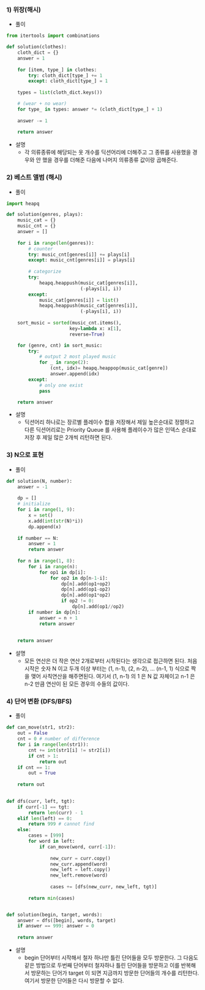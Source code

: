 
### 1) 위장(해시)
- 풀이
```python
from itertools import combinations

def solution(clothes):
    cloth_dict = {}
    answer = 1
    
    for [item, type_] in clothes:
        try: cloth_dict[type_] += 1
        except: cloth_dict[type_] = 1
    
    types = list(cloth_dict.keys())

    # (wear + no wear)
    for type_ in types: answer *= (cloth_dict[type_] + 1)
    
    answer -= 1
        
    return answer
  ```
- 설명
  * 각 의류종류에 해당되는 옷 개수를 딕션어리에 더해주고 그 종류를 사용했을 경우와 안 했을 경우를 더해준 다음에 나머지 의류종류 값이랑 곱해준다.

### 2) 베스트 앨범 (해시)
- 풀이
```python
import heapq

def solution(genres, plays):
    music_cat = {}
    music_cnt = {}
    answer = []
    
    for i in range(len(genres)):
        # counter
        try: music_cnt[genres[i]] += plays[i]
        except: music_cnt[genres[i]] = plays[i]
        
        # categorize
        try:
            heapq.heappush(music_cat[genres[i]],
                           (-plays[i], i))
        except:
            music_cat[genres[i]] = list()
            heapq.heappush(music_cat[genres[i]],
                           (-plays[i], i))
    
    sort_music = sorted(music_cnt.items(),
                       key=lambda x: x[1], 
                       reverse=True)

    for (genre, cnt) in sort_music:
        try:
            # output 2 most played music
            for _ in range(2):
                (cnt, idx)= heapq.heappop(music_cat[genre])
                answer.append(idx)
        except:
            # only one exist
            pass

    return answer
```
- 설명
  * 딕션어리 하나로는 장르별 플레이수 합을 저장해서 제일 높은순대로 정렬하고 다른 딕션어리로는 Priority Queue 를 사용해 플레이수가 많은 인덱스 순대로 저장 후 제일 많은 2개씩 리턴하면 된다. 

### 3)  N으로 표현 
- 풀이
```python
def solution(N, number):
    answer = -1
    
    dp = []
    # initialize
    for i in range(1, 9):
        x = set()
        x.add(int(str(N)*i))
        dp.append(x)
        
    if number == N:
        answer = 1
        return answer
    
    for n in range(1, 8):
        for i in range(n):
            for op1 in dp[i]:
                for op2 in dp[n-1-i]:
                    dp[n].add(op1+op2)
                    dp[n].add(op1-op2)
                    dp[n].add(op1*op2)
                    if op2 != 0:
                        dp[n].add(op1//op2)
        if number in dp[n]:
            answer = n + 1
            return answer
                    
    
    return answer
```
- 설명
  * 모든 연산은 더 작은 연산 2개로부터 시작된다는 생각으로 접근하면 된다. 처음 시작은 숫자 N 이고 두개 이상 부터는 (1, n-1), (2, n-2), ... (n-1, 1) 식으로 짝을 맺어 사칙연산을 해주면된다. 여기서 (1, n-1) 의 1 은 N 값 자체이고 n-1 은 n-2 만큼 연산이 된 모든 경우의 수들의 값이다. 


### 4)  단어 변환 (DFS/BFS)
- 풀이
```python
def can_move(str1, str2):
    out = False
    cnt = 0 # number of difference
    for i in range(len(str1)):
        cnt += int(str1[i] != str2[i])
        if cnt > 1:
            return out
    if cnt == 1:
        out = True
    
    return out
    

def dfs(curr, left, tgt):
    if curr[-1] == tgt:
        return len(curr) - 1
    elif len(left) == 0:
        return 999 # cannot find
    else:
        cases = [999]
        for word in left:
            if can_move(word, curr[-1]):
                
                new_curr = curr.copy()
                new_curr.append(word)
                new_left = left.copy()
                new_left.remove(word)                
                
                cases += [dfs(new_curr, new_left, tgt)]
                
        return min(cases)


def solution(begin, target, words):
    answer = dfs([begin], words, target)
    if answer == 999: answer = 0
    
    return answer
```
- 설명
  * begin 단어부터 시작해서 철자 하나만 틀린 단어들을 모두 방문한다. 그 다음도 같은 방법으로 두번째 단어부터 철자하나 틀린 단어들을 방문하고 이를 반복해서 방문하는 단어가 target 이 되면 지금까지 방문한 단어들의 개수를 리턴한다. 여기서 방문한 단어들은 다시 방문할 수 없다. 
